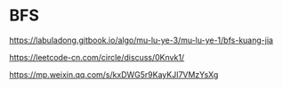 
# BFS

https://labuladong.gitbook.io/algo/mu-lu-ye-3/mu-lu-ye-1/bfs-kuang-jia

https://leetcode-cn.com/circle/discuss/0Knvk1/

https://mp.weixin.qq.com/s/kxDWG5r9KayKJI7VMzYsXg